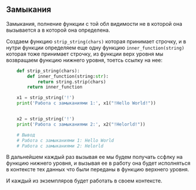 Замыкания
---
Замыкания, полнение функции с той обл видимости не в которой она вызывается
а в которой она определена.

Создаем функцию `strip_string(chars)` которая принимает строчку, и в нутри 
функции определяем еще одну функцию `inner_function(string)` которая тоже 
принимает строчку, из функции верх уровня мы возвращаем функцию нижнего 
уровня, тоетсь ссылку на нее:

```python
    def strip_string(chars):
        def inner_function(string:str):
            return string.strip(chars)
        return inner_function

    x1 = strip_string('!')
    print('Работа с замыканиями 1:', x1("!Hello World!"))


    x2 = strip_string('!')
    print('Работа с замыканиями 2:', x2("!Helorld!"))

    # Вывод
    # Работа с замыканиями 1: Hello World
    # Работа с замыканиями 2: Helorld
```

В дальнейшем каждый раз вызывая ее мы будем получать ссфлку на функцию 
нижнего уровня, и вызывая ее в работу она будет исполняться в контексте
тех данных что были переданы в функцию верхнего уровня.

И каждый из экземпляров будет работать в своем контексте.